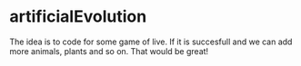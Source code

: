 # artificialEvolution
The idea is to code for some game of live. If it is succesfull and we can add more animals, plants and so on.
That would be great! 
